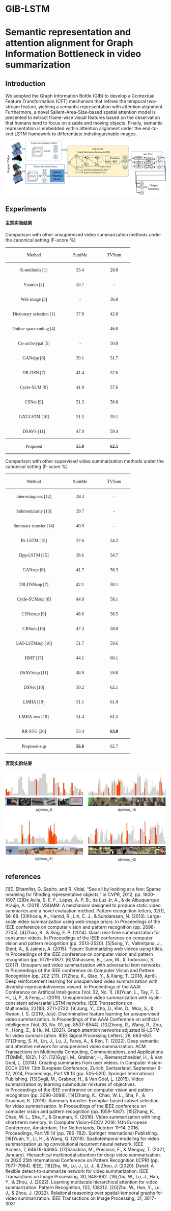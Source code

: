 # GIB-LSTM
# Semantic representation and attention alignment for Graph Information Bottleneck in video summarization  

## Introduction

We adopted the Graph Information Bottle (GIB) to develop a Contextual Feature Transformation (CFT)  mechanism that refines the temporal two-stream feature, yielding a semantic representation with attention alignment. Furthermore, a novel Salient-Area-Size-based spatial attention model is presented to extract frame-wise visual features based on the observation that humans tend to focus on sizable and moving objects. Finally, semantic representation is embedded within attention alignment under the end-to-end LSTM framework to differentiate indistinguishable images.

![](https://github.com/wangrui91/GIB-LSTM/blob/main/images/GIB-LSTM.png)

##  Experiments
#### 主观实验结果
Comparison with other unsupervised video summarization methods under the canonical setting (F-score %)

<table class=MsoTableGrid border=1 cellspacing=0 cellpadding=0
 style='border-collapse:collapse;border:none;mso-border-alt:solid windowtext .5pt;
 mso-yfti-tbllook:1184;mso-padding-alt:0cm 5.4pt 0cm 5.4pt'>
 <tr style='mso-yfti-irow:0;mso-yfti-firstrow:yes'>
  <td width=165 valign=top style='width:123.7pt;border-top:solid windowtext 1.0pt;
  border-left:none;border-bottom:solid windowtext 1.0pt;border-right:none;
  mso-border-top-alt:solid windowtext .5pt;mso-border-bottom-alt:solid windowtext .5pt;
  padding:0cm 5.4pt 0cm 5.4pt'>
  <p class=MsoNormal align=center style='text-align:center;mso-pagination:widow-orphan'><span
  lang=EN-US style='font-family:"Times New Roman",serif'>Method<o:p></o:p></span></p>
  </td>
  <td width=97 valign=top style='width:72.8pt;border-top:solid windowtext 1.0pt;
  border-left:none;border-bottom:solid windowtext 1.0pt;border-right:none;
  mso-border-top-alt:solid windowtext .5pt;mso-border-bottom-alt:solid windowtext .5pt;
  padding:0cm 5.4pt 0cm 5.4pt'>
  <p class=MsoNormal align=center style='text-align:center;mso-pagination:widow-orphan'><span
  class=SpellE><span lang=EN-US style='font-family:"Times New Roman",serif'>SumMe</span></span><span
  lang=EN-US style='font-family:"Times New Roman",serif'><o:p></o:p></span></p>
  </td>
  <td width=88 valign=top style='width:66.0pt;border-top:solid windowtext 1.0pt;
  border-left:none;border-bottom:solid windowtext 1.0pt;border-right:none;
  mso-border-top-alt:solid windowtext .5pt;mso-border-bottom-alt:solid windowtext .5pt;
  padding:0cm 5.4pt 0cm 5.4pt'>
  <p class=MsoNormal align=center style='text-align:center;mso-pagination:widow-orphan'><span
  class=SpellE><span lang=EN-US style='font-family:"Times New Roman",serif'>TVSum</span></span><span
  lang=EN-US style='font-family:"Times New Roman",serif'><o:p></o:p></span></p>
  </td>
 </tr>
 <tr style='mso-yfti-irow:1'>
  <td width=165 valign=top style='width:123.7pt;border:none;mso-border-top-alt:
  solid windowtext .5pt;padding:0cm 5.4pt 0cm 5.4pt'>
  <p class=MsoNormal align=center style='text-align:center;mso-pagination:widow-orphan'><span
  lang=EN-US style='font-family:"Times New Roman",serif'>K-<span class=SpellE>methoids</span>
  [1]<o:p></o:p></span></p>
  </td>
  <td width=97 valign=top style='width:72.8pt;border:none;mso-border-top-alt:
  solid windowtext .5pt;padding:0cm 5.4pt 0cm 5.4pt'>
  <p class=MsoNormal align=center style='text-align:center;mso-pagination:widow-orphan'><span
  lang=EN-US style='font-family:"Times New Roman",serif'>33.4<o:p></o:p></span></p>
  </td>
  <td width=88 valign=top style='width:66.0pt;border:none;mso-border-top-alt:
  solid windowtext .5pt;padding:0cm 5.4pt 0cm 5.4pt'>
  <p class=MsoNormal align=center style='text-align:center;mso-pagination:widow-orphan'><span
  lang=EN-US style='font-family:"Times New Roman",serif'>28.8<o:p></o:p></span></p>
  </td>
 </tr>
 <tr style='mso-yfti-irow:2'>
  <td width=165 valign=top style='width:123.7pt;border:none;padding:0cm 5.4pt 0cm 5.4pt'>
  <p class=MsoNormal align=center style='text-align:center;mso-pagination:widow-orphan'><span
  class=SpellE><span lang=EN-US style='font-family:"Times New Roman",serif'>Vsumm</span></span><span
  lang=EN-US style='font-family:"Times New Roman",serif'> [2]<o:p></o:p></span></p>
  </td>
  <td width=97 valign=top style='width:72.8pt;border:none;padding:0cm 5.4pt 0cm 5.4pt'>
  <p class=MsoNormal align=center style='text-align:center;mso-pagination:widow-orphan'><span
  lang=EN-US style='font-family:"Times New Roman",serif'>33.7<o:p></o:p></span></p>
  </td>
  <td width=88 valign=top style='width:66.0pt;border:none;padding:0cm 5.4pt 0cm 5.4pt'>
  <p class=MsoNormal align=center style='text-align:center;mso-pagination:widow-orphan'><span
  lang=EN-US style='font-family:"Times New Roman",serif'>-<o:p></o:p></span></p>
  </td>
 </tr>
 <tr style='mso-yfti-irow:3'>
  <td width=165 valign=top style='width:123.7pt;border:none;padding:0cm 5.4pt 0cm 5.4pt'>
  <p class=MsoNormal align=center style='text-align:center;mso-pagination:widow-orphan'><span
  lang=EN-US style='font-family:"Times New Roman",serif'>Web image [3]<o:p></o:p></span></p>
  </td>
  <td width=97 valign=top style='width:72.8pt;border:none;padding:0cm 5.4pt 0cm 5.4pt'>
  <p class=MsoNormal align=center style='text-align:center;mso-pagination:widow-orphan'><span
  lang=EN-US style='font-family:"Times New Roman",serif'>-<o:p></o:p></span></p>
  </td>
  <td width=88 valign=top style='width:66.0pt;border:none;padding:0cm 5.4pt 0cm 5.4pt'>
  <p class=MsoNormal align=center style='text-align:center;mso-pagination:widow-orphan'><span
  lang=EN-US style='font-family:"Times New Roman",serif'>36.0<o:p></o:p></span></p>
  </td>
 </tr>
 <tr style='mso-yfti-irow:4'>
  <td width=165 valign=top style='width:123.7pt;border:none;padding:0cm 5.4pt 0cm 5.4pt'>
  <p class=MsoNormal align=center style='text-align:center;mso-pagination:widow-orphan'><span
  lang=EN-US style='font-family:"Times New Roman",serif'>Dictionary selection [1]<o:p></o:p></span></p>
  </td>
  <td width=97 valign=top style='width:72.8pt;border:none;padding:0cm 5.4pt 0cm 5.4pt'>
  <p class=MsoNormal align=center style='text-align:center;mso-pagination:widow-orphan'><span
  lang=EN-US style='font-family:"Times New Roman",serif'>37.8<o:p></o:p></span></p>
  </td>
  <td width=88 valign=top style='width:66.0pt;border:none;padding:0cm 5.4pt 0cm 5.4pt'>
  <p class=MsoNormal align=center style='text-align:center;mso-pagination:widow-orphan'><span
  lang=EN-US style='font-family:"Times New Roman",serif'>42.0<o:p></o:p></span></p>
  </td>
 </tr>
 <tr style='mso-yfti-irow:5'>
  <td width=165 valign=top style='width:123.7pt;border:none;padding:0cm 5.4pt 0cm 5.4pt'>
  <p class=MsoNormal align=center style='text-align:center;mso-pagination:widow-orphan'><span
  lang=EN-US style='font-family:"Times New Roman",serif'>Online space coding [4]<o:p></o:p></span></p>
  </td>
  <td width=97 valign=top style='width:72.8pt;border:none;padding:0cm 5.4pt 0cm 5.4pt'>
  <p class=MsoNormal align=center style='text-align:center;mso-pagination:widow-orphan'><span
  lang=EN-US style='font-family:"Times New Roman",serif'>-<o:p></o:p></span></p>
  </td>
  <td width=88 valign=top style='width:66.0pt;border:none;padding:0cm 5.4pt 0cm 5.4pt'>
  <p class=MsoNormal align=center style='text-align:center;mso-pagination:widow-orphan'><span
  lang=EN-US style='font-family:"Times New Roman",serif'>46.0<o:p></o:p></span></p>
  </td>
 </tr>
 <tr style='mso-yfti-irow:6'>
  <td width=165 valign=top style='width:123.7pt;border:none;padding:0cm 5.4pt 0cm 5.4pt'>
  <p class=MsoNormal align=center style='text-align:center;mso-pagination:widow-orphan'><span
  lang=EN-US style='font-family:"Times New Roman",serif'>Co-archetypal [5]<o:p></o:p></span></p>
  </td>
  <td width=97 valign=top style='width:72.8pt;border:none;padding:0cm 5.4pt 0cm 5.4pt'>
  <p class=MsoNormal align=center style='text-align:center;mso-pagination:widow-orphan'><span
  lang=EN-US style='font-family:"Times New Roman",serif'>-<o:p></o:p></span></p>
  </td>
  <td width=88 valign=top style='width:66.0pt;border:none;padding:0cm 5.4pt 0cm 5.4pt'>
  <p class=MsoNormal align=center style='text-align:center;mso-pagination:widow-orphan'><span
  lang=EN-US style='font-family:"Times New Roman",serif'>50.0<o:p></o:p></span></p>
  </td>
 </tr>
 <tr style='mso-yfti-irow:7'>
  <td width=165 valign=top style='width:123.7pt;border:none;padding:0cm 5.4pt 0cm 5.4pt'>
  <p class=MsoNormal align=center style='text-align:center;mso-pagination:widow-orphan'><span
  class=SpellE><span lang=EN-US style='font-family:"Times New Roman",serif'>GANdpp</span></span><span
  lang=EN-US style='font-family:"Times New Roman",serif'> [6]<o:p></o:p></span></p>
  </td>
  <td width=97 valign=top style='width:72.8pt;border:none;padding:0cm 5.4pt 0cm 5.4pt'>
  <p class=MsoNormal align=center style='text-align:center;mso-pagination:widow-orphan'><span
  lang=EN-US style='font-family:"Times New Roman",serif'>39.1<o:p></o:p></span></p>
  </td>
  <td width=88 valign=top style='width:66.0pt;border:none;padding:0cm 5.4pt 0cm 5.4pt'>
  <p class=MsoNormal align=center style='text-align:center;mso-pagination:widow-orphan'><span
  lang=EN-US style='font-family:"Times New Roman",serif'>51.7<o:p></o:p></span></p>
  </td>
 </tr>
 <tr style='mso-yfti-irow:8'>
  <td width=165 valign=top style='width:123.7pt;border:none;padding:0cm 5.4pt 0cm 5.4pt'>
  <p class=MsoNormal align=center style='text-align:center;mso-pagination:widow-orphan'><span
  lang=EN-US style='font-family:"Times New Roman",serif'>DR-DSN [7]<o:p></o:p></span></p>
  </td>
  <td width=97 valign=top style='width:72.8pt;border:none;padding:0cm 5.4pt 0cm 5.4pt'>
  <p class=MsoNormal align=center style='text-align:center;mso-pagination:widow-orphan'><span
  lang=EN-US style='font-family:"Times New Roman",serif'>41.4<o:p></o:p></span></p>
  </td>
  <td width=88 valign=top style='width:66.0pt;border:none;padding:0cm 5.4pt 0cm 5.4pt'>
  <p class=MsoNormal align=center style='text-align:center;mso-pagination:widow-orphan'><span
  lang=EN-US style='font-family:"Times New Roman",serif'>57.6<o:p></o:p></span></p>
  </td>
 </tr>
 <tr style='mso-yfti-irow:9'>
  <td width=165 valign=top style='width:123.7pt;border:none;padding:0cm 5.4pt 0cm 5.4pt'>
  <p class=MsoNormal align=center style='text-align:center;mso-pagination:widow-orphan'><span
  lang=EN-US style='font-family:"Times New Roman",serif'>Cycle-SUM [8]<o:p></o:p></span></p>
  </td>
  <td width=97 valign=top style='width:72.8pt;border:none;padding:0cm 5.4pt 0cm 5.4pt'>
  <p class=MsoNormal align=center style='text-align:center;mso-pagination:widow-orphan'><span
  lang=EN-US style='font-family:"Times New Roman",serif'>41.9<o:p></o:p></span></p>
  </td>
  <td width=88 valign=top style='width:66.0pt;border:none;padding:0cm 5.4pt 0cm 5.4pt'>
  <p class=MsoNormal align=center style='text-align:center;mso-pagination:widow-orphan'><span
  lang=EN-US style='font-family:"Times New Roman",serif'>57.6<o:p></o:p></span></p>
  </td>
 </tr>
 <tr style='mso-yfti-irow:10'>
  <td width=165 valign=top style='width:123.7pt;border:none;padding:0cm 5.4pt 0cm 5.4pt'>
  <p class=MsoNormal align=center style='text-align:center;mso-pagination:widow-orphan'><span
  class=SpellE><span lang=EN-US style='font-family:"Times New Roman",serif'>CSNet</span></span><span
  lang=EN-US style='font-family:"Times New Roman",serif'> [9]<o:p></o:p></span></p>
  </td>
  <td width=97 valign=top style='width:72.8pt;border:none;padding:0cm 5.4pt 0cm 5.4pt'>
  <p class=MsoNormal align=center style='text-align:center;mso-pagination:widow-orphan'><span
  lang=EN-US style='font-family:"Times New Roman",serif'>51.3<o:p></o:p></span></p>
  </td>
  <td width=88 valign=top style='width:66.0pt;border:none;padding:0cm 5.4pt 0cm 5.4pt'>
  <p class=MsoNormal align=center style='text-align:center;mso-pagination:widow-orphan'><span
  lang=EN-US style='font-family:"Times New Roman",serif'>58.8<o:p></o:p></span></p>
  </td>
 </tr>
 <tr style='mso-yfti-irow:11'>
  <td width=165 valign=top style='width:123.7pt;border:none;padding:0cm 5.4pt 0cm 5.4pt'>
  <p class=MsoNormal align=center style='text-align:center;mso-pagination:widow-orphan'><span
  lang=EN-US style='font-family:"Times New Roman",serif'>GAT-LSTM [10]<o:p></o:p></span></p>
  </td>
  <td width=97 valign=top style='width:72.8pt;border:none;padding:0cm 5.4pt 0cm 5.4pt'>
  <p class=MsoNormal align=center style='text-align:center;mso-pagination:widow-orphan'><span
  lang=EN-US style='font-family:"Times New Roman",serif'>51.5<o:p></o:p></span></p>
  </td>
  <td width=88 valign=top style='width:66.0pt;border:none;padding:0cm 5.4pt 0cm 5.4pt'>
  <p class=MsoNormal align=center style='text-align:center;mso-pagination:widow-orphan'><span
  lang=EN-US style='font-family:"Times New Roman",serif'>59.1<o:p></o:p></span></p>
  </td>
 </tr>
 <tr style='mso-yfti-irow:12'>
  <td width=165 valign=top style='width:123.7pt;border:none;border-bottom:solid windowtext 1.0pt;
  mso-border-bottom-alt:solid windowtext .5pt;padding:0cm 5.4pt 0cm 5.4pt'>
  <p class=MsoNormal align=center style='text-align:center;mso-pagination:widow-orphan'><span
  lang=EN-US style='font-family:"Times New Roman",serif'>DSAVS [11]<o:p></o:p></span></p>
  </td>
  <td width=97 valign=top style='width:72.8pt;border:none;border-bottom:solid windowtext 1.0pt;
  mso-border-bottom-alt:solid windowtext .5pt;padding:0cm 5.4pt 0cm 5.4pt'>
  <p class=MsoNormal align=center style='text-align:center;mso-pagination:widow-orphan'><span
  lang=EN-US style='font-family:"Times New Roman",serif'>47.0<o:p></o:p></span></p>
  </td>
  <td width=88 valign=top style='width:66.0pt;border:none;border-bottom:solid windowtext 1.0pt;
  mso-border-bottom-alt:solid windowtext .5pt;padding:0cm 5.4pt 0cm 5.4pt'>
  <p class=MsoNormal align=center style='text-align:center;mso-pagination:widow-orphan'><span
  lang=EN-US style='font-family:"Times New Roman",serif'>59.4<o:p></o:p></span></p>
  </td>
 </tr>
 <tr style='mso-yfti-irow:13;mso-yfti-lastrow:yes'>
  <td width=165 valign=top style='width:123.7pt;border:none;border-bottom:solid windowtext 1.0pt;
  mso-border-top-alt:solid windowtext .5pt;mso-border-top-alt:solid windowtext .5pt;
  mso-border-bottom-alt:solid windowtext .5pt;padding:0cm 5.4pt 0cm 5.4pt'>
  <p class=MsoNormal align=center style='text-align:center;mso-pagination:widow-orphan'><span
  lang=EN-US style='font-family:"Times New Roman",serif'>Proposed<o:p></o:p></span></p>
  </td>
  <td width=97 valign=top style='width:72.8pt;border:none;border-bottom:solid windowtext 1.0pt;
  mso-border-top-alt:solid windowtext .5pt;mso-border-top-alt:solid windowtext .5pt;
  mso-border-bottom-alt:solid windowtext .5pt;padding:0cm 5.4pt 0cm 5.4pt'>
  <p class=MsoNormal align=center style='text-align:center;mso-pagination:widow-orphan'><b><span
  lang=EN-US style='font-family:"Times New Roman",serif'>55.0<o:p></o:p></span></b></p>
  </td>
  <td width=88 valign=top style='width:66.0pt;border:none;border-bottom:solid windowtext 1.0pt;
  mso-border-top-alt:solid windowtext .5pt;mso-border-top-alt:solid windowtext .5pt;
  mso-border-bottom-alt:solid windowtext .5pt;padding:0cm 5.4pt 0cm 5.4pt'>
  <p class=MsoNormal align=center style='text-align:center;mso-pagination:widow-orphan'><b><span
  lang=EN-US style='font-family:"Times New Roman",serif'>62.5<o:p></o:p></span></b></p>
  </td>
 </tr>
</table>

Comparison with other supervised video summarization methods under the canonical setting (F-score %)

<table class=MsoTableGrid border=1 cellspacing=0 cellpadding=0
 style='border-collapse:collapse;border:none;mso-border-alt:solid windowtext .5pt;
 mso-yfti-tbllook:1184;mso-padding-alt:0cm 5.4pt 0cm 5.4pt'>
 <tr style='mso-yfti-irow:0;mso-yfti-firstrow:yes'>
  <td width=165 valign=top style='width:123.7pt;border-top:solid windowtext 1.0pt;
  border-left:none;border-bottom:solid windowtext 1.0pt;border-right:none;
  mso-border-top-alt:solid windowtext .5pt;mso-border-bottom-alt:solid windowtext .5pt;
  padding:0cm 5.4pt 0cm 5.4pt'>
  <p class=MsoNormal align=center style='text-align:center;mso-pagination:widow-orphan'><span
  lang=EN-US style='font-family:"Times New Roman",serif'>Method</span><span
  lang=EN-US style='mso-bidi-font-size:10.5pt;font-family:"Times New Roman",serif'><o:p></o:p></span></p>
  </td>
  <td width=97 valign=top style='width:72.8pt;border-top:solid windowtext 1.0pt;
  border-left:none;border-bottom:solid windowtext 1.0pt;border-right:none;
  mso-border-top-alt:solid windowtext .5pt;mso-border-bottom-alt:solid windowtext .5pt;
  padding:0cm 5.4pt 0cm 5.4pt'>
  <p class=MsoNormal align=center style='text-align:center;mso-pagination:widow-orphan'><span
  class=SpellE><span lang=EN-US style='font-family:"Times New Roman",serif'>SumMe</span></span><span
  lang=EN-US style='font-family:"Times New Roman",serif'><o:p></o:p></span></p>
  </td>
  <td width=88 valign=top style='width:66.0pt;border-top:solid windowtext 1.0pt;
  border-left:none;border-bottom:solid windowtext 1.0pt;border-right:none;
  mso-border-top-alt:solid windowtext .5pt;mso-border-bottom-alt:solid windowtext .5pt;
  padding:0cm 5.4pt 0cm 5.4pt'>
  <p class=MsoNormal align=center style='text-align:center;mso-pagination:widow-orphan'><span
  class=SpellE><span lang=EN-US style='font-family:"Times New Roman",serif'>TVSum</span></span><span
  lang=EN-US style='font-family:"Times New Roman",serif'><o:p></o:p></span></p>
  </td>
 </tr>
 <tr style='mso-yfti-irow:1'>
  <td width=165 valign=top style='width:123.7pt;border:none;mso-border-top-alt:
  solid windowtext .5pt;padding:0cm 5.4pt 0cm 5.4pt'>
  <p class=MsoNormal align=center style='text-align:center;mso-pagination:widow-orphan'><span
  lang=EN-US style='font-family:"Times New Roman",serif'>Interestingness [12]<o:p></o:p></span></p>
  </td>
  <td width=97 valign=top style='width:72.8pt;border:none;mso-border-top-alt:
  solid windowtext .5pt;padding:0cm 5.4pt 0cm 5.4pt'>
  <p class=MsoNormal align=center style='text-align:center;mso-pagination:widow-orphan'><span
  lang=EN-US style='font-family:"Times New Roman",serif'>39.4<o:p></o:p></span></p>
  </td>
  <td width=88 valign=top style='width:66.0pt;border:none;mso-border-top-alt:
  solid windowtext .5pt;padding:0cm 5.4pt 0cm 5.4pt'>
  <p class=MsoNormal align=center style='text-align:center;mso-pagination:widow-orphan'><span
  lang=EN-US style='font-family:"Times New Roman",serif'>-<o:p></o:p></span></p>
  </td>
 </tr>
 <tr style='mso-yfti-irow:2;height:16.1pt'>
  <td width=165 valign=top style='width:123.7pt;border:none;padding:0cm 5.4pt 0cm 5.4pt;
  height:16.1pt'>
  <p class=MsoNormal align=center style='text-align:center;mso-pagination:widow-orphan'><span
  class=SpellE><span lang=EN-US style='font-family:"Times New Roman",serif'>Submodularity</span></span><span
  lang=EN-US style='font-family:"Times New Roman",serif'> [13]<o:p></o:p></span></p>
  </td>
  <td width=97 valign=top style='width:72.8pt;border:none;padding:0cm 5.4pt 0cm 5.4pt;
  height:16.1pt'>
  <p class=MsoNormal align=center style='text-align:center;mso-pagination:widow-orphan'><span
  lang=EN-US style='font-family:"Times New Roman",serif'>39.7<o:p></o:p></span></p>
  </td>
  <td width=88 valign=top style='width:66.0pt;border:none;padding:0cm 5.4pt 0cm 5.4pt;
  height:16.1pt'>
  <p class=MsoNormal align=center style='text-align:center;mso-pagination:widow-orphan'><span
  lang=EN-US style='font-family:"Times New Roman",serif'>-<o:p></o:p></span></p>
  </td>
 </tr>
 <tr style='mso-yfti-irow:3'>
  <td width=165 valign=top style='width:123.7pt;border:none;padding:0cm 5.4pt 0cm 5.4pt'>
  <p class=MsoNormal align=center style='text-align:center;mso-pagination:widow-orphan'><span
  lang=EN-US style='font-family:"Times New Roman",serif'>Summary transfer [14]<o:p></o:p></span></p>
  </td>
  <td width=97 valign=top style='width:72.8pt;border:none;padding:0cm 5.4pt 0cm 5.4pt'>
  <p class=MsoNormal align=center style='text-align:center;mso-pagination:widow-orphan'><span
  lang=EN-US style='font-family:"Times New Roman",serif'>40.9<o:p></o:p></span></p>
  </td>
  <td width=88 valign=top style='width:66.0pt;border:none;padding:0cm 5.4pt 0cm 5.4pt'>
  <p class=MsoNormal align=center style='text-align:center;mso-pagination:widow-orphan'><span
  lang=EN-US style='font-family:"Times New Roman",serif'>-<o:p></o:p></span></p>
  </td>
 </tr>
 <tr style='mso-yfti-irow:4'>
  <td width=165 valign=top style='width:123.7pt;border:none;padding:0cm 5.4pt 0cm 5.4pt'>
  <p class=MsoNormal align=center style='text-align:center;mso-pagination:widow-orphan'><span
  lang=EN-US style='font-family:"Times New Roman",serif'>Bi-LSTM [15]<o:p></o:p></span></p>
  </td>
  <td width=97 valign=top style='width:72.8pt;border:none;padding:0cm 5.4pt 0cm 5.4pt'>
  <p class=MsoNormal align=center style='text-align:center;mso-pagination:widow-orphan'><span
  lang=EN-US style='font-family:"Times New Roman",serif'>37.6<o:p></o:p></span></p>
  </td>
  <td width=88 valign=top style='width:66.0pt;border:none;padding:0cm 5.4pt 0cm 5.4pt'>
  <p class=MsoNormal align=center style='text-align:center;mso-pagination:widow-orphan'><span
  lang=EN-US style='font-family:"Times New Roman",serif'>54.2<o:p></o:p></span></p>
  </td>
 </tr>
 <tr style='mso-yfti-irow:5'>
  <td width=165 valign=top style='width:123.7pt;border:none;padding:0cm 5.4pt 0cm 5.4pt'>
  <p class=MsoNormal align=center style='text-align:center;mso-pagination:widow-orphan'><span
  class=SpellE><span lang=EN-US style='font-family:"Times New Roman",serif'>Dpp</span></span><span
  lang=EN-US style='font-family:"Times New Roman",serif'>-LSTM [15]<o:p></o:p></span></p>
  </td>
  <td width=97 valign=top style='width:72.8pt;border:none;padding:0cm 5.4pt 0cm 5.4pt'>
  <p class=MsoNormal align=center style='text-align:center;mso-pagination:widow-orphan'><span
  lang=EN-US style='font-family:"Times New Roman",serif'>38.6<o:p></o:p></span></p>
  </td>
  <td width=88 valign=top style='width:66.0pt;border:none;padding:0cm 5.4pt 0cm 5.4pt'>
  <p class=MsoNormal align=center style='text-align:center;mso-pagination:widow-orphan'><span
  lang=EN-US style='font-family:"Times New Roman",serif'>54.7<o:p></o:p></span></p>
  </td>
 </tr>
 <tr style='mso-yfti-irow:6'>
  <td width=165 valign=top style='width:123.7pt;border:none;padding:0cm 5.4pt 0cm 5.4pt'>
  <p class=MsoNormal align=center style='text-align:center;mso-pagination:widow-orphan'><span
  class=SpellE><span lang=EN-US style='font-family:"Times New Roman",serif'>GANsup</span></span><span
  lang=EN-US style='font-family:"Times New Roman",serif'> [6]<o:p></o:p></span></p>
  </td>
  <td width=97 valign=top style='width:72.8pt;border:none;padding:0cm 5.4pt 0cm 5.4pt'>
  <p class=MsoNormal align=center style='text-align:center;mso-pagination:widow-orphan'><span
  lang=EN-US style='font-family:"Times New Roman",serif'>41.7<o:p></o:p></span></p>
  </td>
  <td width=88 valign=top style='width:66.0pt;border:none;padding:0cm 5.4pt 0cm 5.4pt'>
  <p class=MsoNormal align=center style='text-align:center;mso-pagination:widow-orphan'><span
  lang=EN-US style='font-family:"Times New Roman",serif'>56.3<o:p></o:p></span></p>
  </td>
 </tr>
 <tr style='mso-yfti-irow:7'>
  <td width=165 valign=top style='width:123.7pt;border:none;padding:0cm 5.4pt 0cm 5.4pt'>
  <p class=MsoNormal align=center style='text-align:center;mso-pagination:widow-orphan'><span
  lang=EN-US style='font-family:"Times New Roman",serif'>DR-<span class=SpellE>DSNsup</span>
  [7]<o:p></o:p></span></p>
  </td>
  <td width=97 valign=top style='width:72.8pt;border:none;padding:0cm 5.4pt 0cm 5.4pt'>
  <p class=MsoNormal align=center style='text-align:center;mso-pagination:widow-orphan'><span
  lang=EN-US style='font-family:"Times New Roman",serif'>42.1<o:p></o:p></span></p>
  </td>
  <td width=88 valign=top style='width:66.0pt;border:none;padding:0cm 5.4pt 0cm 5.4pt'>
  <p class=MsoNormal align=center style='text-align:center;mso-pagination:widow-orphan'><span
  lang=EN-US style='font-family:"Times New Roman",serif'>58.1<o:p></o:p></span></p>
  </td>
 </tr>
 <tr style='mso-yfti-irow:8'>
  <td width=165 valign=top style='width:123.7pt;border:none;padding:0cm 5.4pt 0cm 5.4pt'>
  <p class=MsoNormal align=center style='text-align:center;mso-pagination:widow-orphan'><span
  lang=EN-US style='font-family:"Times New Roman",serif'>Cycle-<span
  class=SpellE>SUMsup</span> [8]<o:p></o:p></span></p>
  </td>
  <td width=97 valign=top style='width:72.8pt;border:none;padding:0cm 5.4pt 0cm 5.4pt'>
  <p class=MsoNormal align=center style='text-align:center;mso-pagination:widow-orphan'><span
  lang=EN-US style='font-family:"Times New Roman",serif'>44.8<o:p></o:p></span></p>
  </td>
  <td width=88 valign=top style='width:66.0pt;border:none;padding:0cm 5.4pt 0cm 5.4pt'>
  <p class=MsoNormal align=center style='text-align:center;mso-pagination:widow-orphan'><span
  lang=EN-US style='font-family:"Times New Roman",serif'>58.1<o:p></o:p></span></p>
  </td>
 </tr>
 <tr style='mso-yfti-irow:9'>
  <td width=165 valign=top style='width:123.7pt;border:none;padding:0cm 5.4pt 0cm 5.4pt'>
  <p class=MsoNormal align=center style='text-align:center;mso-pagination:widow-orphan'><span
  class=SpellE><span lang=EN-US style='font-family:"Times New Roman",serif'>CSNetsup</span></span><span
  lang=EN-US style='font-family:"Times New Roman",serif'> [9]<o:p></o:p></span></p>
  </td>
  <td width=97 valign=top style='width:72.8pt;border:none;padding:0cm 5.4pt 0cm 5.4pt'>
  <p class=MsoNormal align=center style='text-align:center;mso-pagination:widow-orphan'><span
  lang=EN-US style='font-family:"Times New Roman",serif'>48.6<o:p></o:p></span></p>
  </td>
  <td width=88 valign=top style='width:66.0pt;border:none;padding:0cm 5.4pt 0cm 5.4pt'>
  <p class=MsoNormal align=center style='text-align:center;mso-pagination:widow-orphan'><span
  lang=EN-US style='font-family:"Times New Roman",serif'>58.5<o:p></o:p></span></p>
  </td>
 </tr>
 <tr style='mso-yfti-irow:10'>
  <td width=165 valign=top style='width:123.7pt;border:none;padding:0cm 5.4pt 0cm 5.4pt'>
  <p class=MsoNormal align=center style='text-align:center;mso-pagination:widow-orphan'><span
  class=SpellE><span lang=EN-US style='font-family:"Times New Roman",serif'>CRSum</span></span><span
  lang=EN-US style='font-family:"Times New Roman",serif'> [16]<o:p></o:p></span></p>
  </td>
  <td width=97 valign=top style='width:72.8pt;border:none;padding:0cm 5.4pt 0cm 5.4pt'>
  <p class=MsoNormal align=center style='text-align:center;mso-pagination:widow-orphan'><span
  lang=EN-US style='font-family:"Times New Roman",serif'>47.3<o:p></o:p></span></p>
  </td>
  <td width=88 valign=top style='width:66.0pt;border:none;padding:0cm 5.4pt 0cm 5.4pt'>
  <p class=MsoNormal align=center style='text-align:center;mso-pagination:widow-orphan'><span
  lang=EN-US style='font-family:"Times New Roman",serif'>58.0<o:p></o:p></span></p>
  </td>
 </tr>
 <tr style='mso-yfti-irow:11'>
  <td width=165 valign=top style='width:123.7pt;border:none;padding:0cm 5.4pt 0cm 5.4pt'>
  <p class=MsoNormal align=center style='text-align:center;mso-pagination:widow-orphan'><span
  lang=EN-US style='font-family:"Times New Roman",serif'>GAT-<span
  class=SpellE>LSTMsup</span> [10]<o:p></o:p></span></p>
  </td>
  <td width=97 valign=top style='width:72.8pt;border:none;padding:0cm 5.4pt 0cm 5.4pt'>
  <p class=MsoNormal align=center style='text-align:center;mso-pagination:widow-orphan'><span
  lang=EN-US style='font-family:"Times New Roman",serif'>51.7<o:p></o:p></span></p>
  </td>
  <td width=88 valign=top style='width:66.0pt;border:none;padding:0cm 5.4pt 0cm 5.4pt'>
  <p class=MsoNormal align=center style='text-align:center;mso-pagination:widow-orphan'><span
  lang=EN-US style='font-family:"Times New Roman",serif'>59.6<o:p></o:p></span></p>
  </td>
 </tr>
 <tr style='mso-yfti-irow:12'>
  <td width=165 valign=top style='width:123.7pt;border:none;padding:0cm 5.4pt 0cm 5.4pt'>
  <p class=MsoNormal align=center style='text-align:center;mso-pagination:widow-orphan'><span
  lang=EN-US style='font-family:"Times New Roman",serif'>HMT [17]<o:p></o:p></span></p>
  </td>
  <td width=97 valign=top style='width:72.8pt;border:none;padding:0cm 5.4pt 0cm 5.4pt'>
  <p class=MsoNormal align=center style='text-align:center;mso-pagination:widow-orphan'><span
  lang=EN-US style='font-family:"Times New Roman",serif'>44.1<o:p></o:p></span></p>
  </td>
  <td width=88 valign=top style='width:66.0pt;border:none;padding:0cm 5.4pt 0cm 5.4pt'>
  <p class=MsoNormal align=center style='text-align:center;mso-pagination:widow-orphan'><span
  lang=EN-US style='font-family:"Times New Roman",serif'>60.1<o:p></o:p></span></p>
  </td>
 </tr>
 <tr style='mso-yfti-irow:13'>
  <td width=165 valign=top style='width:123.7pt;border:none;padding:0cm 5.4pt 0cm 5.4pt'>
  <p class=MsoNormal align=center style='text-align:center;mso-pagination:widow-orphan'><span
  class=SpellE><span lang=EN-US style='font-family:"Times New Roman",serif'>DSAVSsup</span></span><span
  lang=EN-US style='font-family:"Times New Roman",serif'> [11]<o:p></o:p></span></p>
  </td>
  <td width=97 valign=top style='width:72.8pt;border:none;padding:0cm 5.4pt 0cm 5.4pt'>
  <p class=MsoNormal align=center style='text-align:center;mso-pagination:widow-orphan'><span
  lang=EN-US style='font-family:"Times New Roman",serif'>48.9<o:p></o:p></span></p>
  </td>
  <td width=88 valign=top style='width:66.0pt;border:none;padding:0cm 5.4pt 0cm 5.4pt'>
  <p class=MsoNormal align=center style='text-align:center;mso-pagination:widow-orphan'><span
  lang=EN-US style='font-family:"Times New Roman",serif'>59.8<o:p></o:p></span></p>
  </td>
 </tr>
 <tr style='mso-yfti-irow:14'>
  <td width=165 valign=top style='width:123.7pt;border:none;padding:0cm 5.4pt 0cm 5.4pt'>
  <p class=MsoNormal align=center style='text-align:center;mso-pagination:widow-orphan'><span
  class=SpellE><span lang=EN-US style='font-family:"Times New Roman",serif'>DSNet</span></span><span
  lang=EN-US style='font-family:"Times New Roman",serif'> [18]<o:p></o:p></span></p>
  </td>
  <td width=97 valign=top style='width:72.8pt;border:none;padding:0cm 5.4pt 0cm 5.4pt'>
  <p class=MsoNormal align=center style='text-align:center;mso-pagination:widow-orphan'><span
  lang=EN-US style='font-family:"Times New Roman",serif'>50.2<o:p></o:p></span></p>
  </td>
  <td width=88 valign=top style='width:66.0pt;border:none;padding:0cm 5.4pt 0cm 5.4pt'>
  <p class=MsoNormal align=center style='text-align:center;mso-pagination:widow-orphan'><span
  lang=EN-US style='font-family:"Times New Roman",serif'>62.1<o:p></o:p></span></p>
  </td>
 </tr>
 <tr style='mso-yfti-irow:15'>
  <td width=165 valign=top style='width:123.7pt;border:none;padding:0cm 5.4pt 0cm 5.4pt'>
  <p class=MsoNormal align=center style='text-align:center;mso-pagination:widow-orphan'><span
  lang=EN-US style='font-family:"Times New Roman",serif'>LMHA [19]<o:p></o:p></span></p>
  </td>
  <td width=97 valign=top style='width:72.8pt;border:none;padding:0cm 5.4pt 0cm 5.4pt'>
  <p class=MsoNormal align=center style='text-align:center;mso-pagination:widow-orphan'><span
  lang=EN-US style='font-family:"Times New Roman",serif'>51.1<o:p></o:p></span></p>
  </td>
  <td width=88 valign=top style='width:66.0pt;border:none;padding:0cm 5.4pt 0cm 5.4pt'>
  <p class=MsoNormal align=center style='text-align:center;mso-pagination:widow-orphan'><span
  lang=EN-US style='font-family:"Times New Roman",serif'>61.0<o:p></o:p></span></p>
  </td>
 </tr>
 <tr style='mso-yfti-irow:16'>
  <td width=165 valign=top style='width:123.7pt;border:none;padding:0cm 5.4pt 0cm 5.4pt'>
  <p class=MsoNormal align=center style='text-align:center;mso-pagination:widow-orphan'><span
  lang=EN-US style='font-family:"Times New Roman",serif'>LMHA-two [19]<o:p></o:p></span></p>
  </td>
  <td width=97 valign=top style='width:72.8pt;border:none;padding:0cm 5.4pt 0cm 5.4pt'>
  <p class=MsoNormal align=center style='text-align:center;mso-pagination:widow-orphan'><span
  lang=EN-US style='font-family:"Times New Roman",serif'>51.4<o:p></o:p></span></p>
  </td>
  <td width=88 valign=top style='width:66.0pt;border:none;padding:0cm 5.4pt 0cm 5.4pt'>
  <p class=MsoNormal align=center style='text-align:center;mso-pagination:widow-orphan'><span
  lang=EN-US style='font-family:"Times New Roman",serif'>61.5<o:p></o:p></span></p>
  </td>
 </tr>
 <tr style='mso-yfti-irow:17'>
  <td width=165 valign=top style='width:123.7pt;border:none;border-bottom:solid windowtext 1.0pt;
  mso-border-bottom-alt:solid windowtext .5pt;padding:0cm 5.4pt 0cm 5.4pt'>
  <p class=MsoNormal align=center style='text-align:center;mso-pagination:widow-orphan'><span
  lang=EN-US style='font-family:"Times New Roman",serif'>RR-STG [20]<o:p></o:p></span></p>
  </td>
  <td width=97 valign=top style='width:72.8pt;border:none;border-bottom:solid windowtext 1.0pt;
  mso-border-bottom-alt:solid windowtext .5pt;padding:0cm 5.4pt 0cm 5.4pt'>
  <p class=MsoNormal align=center style='text-align:center;mso-pagination:widow-orphan'><span
  lang=EN-US style='font-family:"Times New Roman",serif'>53.4<o:p></o:p></span></p>
  </td>
  <td width=88 valign=top style='width:66.0pt;border:none;border-bottom:solid windowtext 1.0pt;
  mso-border-bottom-alt:solid windowtext .5pt;padding:0cm 5.4pt 0cm 5.4pt'>
  <p class=MsoNormal align=center style='text-align:center;mso-pagination:widow-orphan'><b><span
  lang=EN-US style='font-family:"Times New Roman",serif'>63.0</span></b><span
  lang=EN-US style='font-family:"Times New Roman",serif'><o:p></o:p></span></p>
  </td>
 </tr>
 <tr style='mso-yfti-irow:18;mso-yfti-lastrow:yes'>
  <td width=165 valign=top style='width:123.7pt;border:none;border-bottom:solid windowtext 1.0pt;
  mso-border-top-alt:solid windowtext .5pt;mso-border-top-alt:solid windowtext .5pt;
  mso-border-bottom-alt:solid windowtext .5pt;padding:0cm 5.4pt 0cm 5.4pt'>
  <p class=MsoNormal align=center style='text-align:center;mso-pagination:widow-orphan'><span
  lang=EN-US style='font-family:"Times New Roman",serif'>Proposed-sup<o:p></o:p></span></p>
  </td>
  <td width=97 valign=top style='width:72.8pt;border:none;border-bottom:solid windowtext 1.0pt;
  mso-border-top-alt:solid windowtext .5pt;mso-border-top-alt:solid windowtext .5pt;
  mso-border-bottom-alt:solid windowtext .5pt;padding:0cm 5.4pt 0cm 5.4pt'>
  <p class=MsoNormal align=center style='text-align:center;mso-pagination:widow-orphan'><b><span
  lang=EN-US style='font-family:"Times New Roman",serif'>56.0<o:p></o:p></span></b></p>
  </td>
  <td width=88 valign=top style='width:66.0pt;border:none;border-bottom:solid windowtext 1.0pt;
  mso-border-top-alt:solid windowtext .5pt;mso-border-top-alt:solid windowtext .5pt;
  mso-border-bottom-alt:solid windowtext .5pt;padding:0cm 5.4pt 0cm 5.4pt'>
  <p class=MsoNormal align=center style='text-align:center;mso-pagination:widow-orphan'><span
  lang=EN-US style='font-family:"Times New Roman",serif'>62.7<b><o:p></o:p></b></span></p>
  </td>
 </tr>
</table>


#### 客观实验结果

![](https://github.com/wangrui91/GIB-LSTM/blob/main/images/Visualization.png)

## references
[1]E. Elhamifar, G. Sapiro, and R. Vidal, “See all by looking at a few: Sparse modeling for fifinding representative objects,” in CVPR, 2012, pp. 1600–1607.
[2]De Avila, S. E. F., Lopes, A. P. B., da Luz Jr, A., & de Albuquerque Araújo, A. (2011). VSUMM: A mechanism designed to produce static video summaries and a novel evaluation method. Pattern recognition letters, 32(1), 56-68.
[3]Khosla, A., Hamid, R., Lin, C. J., & Sundaresan, N. (2013). Large-scale video summarization using web-image priors. In Proceedings of the IEEE conference on computer vision and pattern recognition (pp. 2698-2705).
[4]Zhao, B., & Xing, E. P. (2014). Quasi real-time summarization for consumer videos. In Proceedings of the IEEE conference on computer vision and pattern recognition (pp. 2513-2520).
[5]Song, Y., Vallmitjana, J., Stent, A., & Jaimes, A. (2015). Tvsum: Summarizing web videos using titles. In Proceedings of the IEEE conference on computer vision and pattern recognition (pp. 5179-5187).
[6]Mahasseni, B., Lam, M., & Todorovic, S. (2017). Unsupervised video summarization with adversarial lstm networks. In Proceedings of the IEEE conference on Computer Vision and Pattern Recognition (pp. 202-211).
[7]Zhou, K., Qiao, Y., & Xiang, T. (2018, April). Deep reinforcement learning for unsupervised video summarization with diversity-representativeness reward. In Proceedings of the AAAI Conference on Artificial Intelligence (Vol. 32, No. 1).
[8]Yuan, L., Tay, F. E. H., Li, P., & Feng, J. (2019). Unsupervised video summarization with cycle-consistent adversarial LSTM networks. IEEE Transactions on Multimedia, 22(10), 2711-2722.
[9]Jung, Y., Cho, D., Kim, D., Woo, S., & Kweon, I. S. (2019, July). Discriminative feature learning for unsupervised video summarization. In Proceedings of the AAAI Conference on artificial intelligence (Vol. 33, No. 01, pp. 8537-8544).
[10]Zhong, R., Wang, R., Zou, Y., Hong, Z., & Hu, M. (2021). Graph attention networks adjusted bi-LSTM for video summarization. IEEE Signal Processing Letters, 28, 663-667.
[11]Zhong, S. H., Lin, J., Lu, J., Fares, A., & Ren, T. (2022). Deep semantic and attentive network for unsupervised video summarization. ACM Transactions on Multimedia Computing, Communications, and Applications (TOMM), 18(2), 1-21.
[12]Gygli, M., Grabner, H., Riemenschneider, H., & Van Gool, L. (2014). Creating summaries from user videos. In Computer Vision–ECCV 2014: 13th European Conference, Zurich, Switzerland, September 6-12, 2014, Proceedings, Part VII 13 (pp. 505-520). Springer International Publishing.
[13]Gygli, M., Grabner, H., & Van Gool, L. (2015). Video summarization by learning submodular mixtures of objectives. In Proceedings of the IEEE conference on computer vision and pattern recognition (pp. 3090-3098).
[14]Zhang, K., Chao, W. L., Sha, F., & Grauman, K. (2016). Summary transfer: Exemplar-based subset selection for video summarization. In Proceedings of the IEEE conference on computer vision and pattern recognition (pp. 1059-1067).
[15]Zhang, K., Chao, W. L., Sha, F., & Grauman, K. (2016). Video summarization with long short-term memory. In Computer Vision–ECCV 2016: 14th European Conference, Amsterdam, The Netherlands, October 11–14, 2016, Proceedings, Part VII 14 (pp. 766-782). Springer International Publishing.
[16]Yuan, Y., Li, H., & Wang, Q. (2019). Spatiotemporal modeling for video summarization using convolutional recurrent neural network. IEEE Access, 7, 64676-64685.
[17]Sanabria, M., Precioso, F., & Menguy, T. (2021, January). Hierarchical multimodal attention for deep video summarization. In 2020 25th International Conference on Pattern Recognition (ICPR) (pp. 7977-7984). IEEE.
[18]Zhu, W., Lu, J., Li, J., & Zhou, J. (2020). Dsnet: A flexible detect-to-summarize network for video summarization. IEEE Transactions on Image Processing, 30, 948-962.
[19]Zhu, W., Lu, J., Han, Y., & Zhou, J. (2022). Learning multiscale hierarchical attention for video summarization. Pattern Recognition, 122, 108312.
[20]Zhu, W., Han, Y., Lu, J., & Zhou, J. (2022). Relational reasoning over spatial-temporal graphs for video summarization. IEEE Transactions on Image Processing, 31, 3017-3031.

